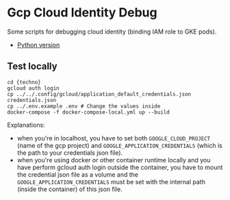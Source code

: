 # Gcp Cloud Identity Debug

Some scripts for debugging cloud identity (binding IAM role to GKE pods).

* [Python version](./python)

## Test locally

```shell
cd {techno}
gcloud auth login
cp ../../.config/gcloud/application_default_credentials.json credentials.json 
cp ../.env.example .env # Change the values inside
docker-compose -f docker-compose-local.yml up --build
```

Explanations: 
* when you're in localhost, you have to set both `GOOGLE_CLOUD_PROJECT` (name of the gcp project) and `GOOGLE_APPLICATION_CREDENTIALS` (which is the path to your credentials json file).
* when you're using docker or other container runtime locally and you have perform gcloud auth login outside the container, you have to mount the credential json file as a volume and the `GOOGLE_APPLICATION_CREDENTIALS` must be set with the internal path (inside the container) of this json file.

